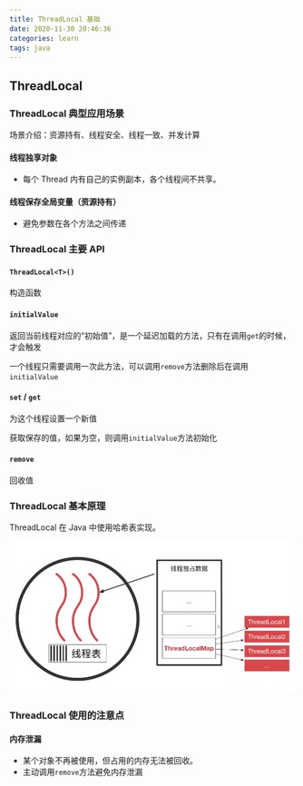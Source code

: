 ```yaml
---
title: ThreadLocal 基础
date: 2020-11-30 20:46:36
categories: learn
tags: java
---
```


## ThreadLocal

### ThreadLocal 典型应用场景

场景介绍：资源持有、线程安全、线程一致、并发计算

#### 线程独享对象

* 每个 Thread 内有自己的实例副本，各个线程间不共享。

#### 线程保存全局变量（资源持有）

* 避免参数在各个方法之间传递

### ThreadLocal 主要 API

#### `ThreadLocal<T>()`

构造函数

#### `initialValue`

返回当前线程对应的“初始值”，是一个延迟加载的方法，只有在调用`get`的时候，才会触发

一个线程只需要调用一次此方法，可以调用`remove`方法删除后在调用`initialValue`

#### `set` / `get`

为这个线程设置一个新值

获取保存的值，如果为空，则调用`initialValue`方法初始化

#### `remove`

回收值

### ThreadLocal 基本原理

ThreadLocal 在 Java 中使用哈希表实现。

![2021-01-30 11-14-57屏幕截图](https://raw.githubusercontent.com/xianglin2020/gallery/master/202102/2021-01-30%2011-14-57%E5%B1%8F%E5%B9%95%E6%88%AA%E5%9B%BE.png)

### ThreadLocal 使用的注意点

#### 内存泄漏

* 某个对象不再被使用，但占用的内存无法被回收。
* 主动调用`remove`方法避免内存泄漏